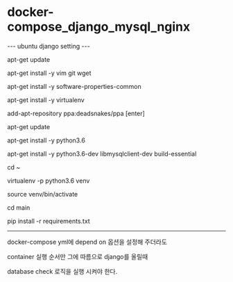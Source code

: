 # docker-compose_django_mysql_nginx

--- ubuntu django setting ---

apt-get update

apt-get install -y vim git wget

apt-get install -y software-properties-common

apt-get install -y virtualenv

add-apt-repository ppa:deadsnakes/ppa
[enter]

apt-get update

apt-get install -y python3.6

apt-get install -y python3.6-dev libmysqlclient-dev build-essential

cd ~

virtualenv -p python3.6 venv

source venv/bin/activate

cd main

pip install -r requirements.txt


----------------------------------------

docker-compose yml에 depend on 옵션을 설정해 주더라도

container 실행 순서만 그에 따름으로 django를 올릴때 

database check 로직을 실행 시켜야 한다.



